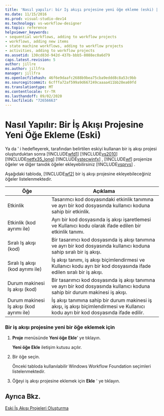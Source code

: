 ```yaml
---
title: 'Nasıl yapılır: bir Iş akışı projesine yeni öğe ekleme (eski) | Microsoft Docs'
ms.date: 11/15/2016
ms.prod: visual-studio-dev14
ms.technology: vs-workflow-designer
ms.topic: reference
helpviewer_keywords:
- sequential workflows, adding to workflow projects
- workflows, adding new items
- state machine workflows, adding to workflow projects
- activities, adding to workflow projects
ms.assetid: 130cd83d-942d-437b-bbb5-8088ec0a6d79
caps.latest.revision: 5
author: jillre
ms.author: jillfra
manager: jillfra
ms.openlocfilehash: 46f6e9daafc2688b9bea75cba9eddd8c8a53c9bb
ms.sourcegitcommit: 6cfffa72af599a9d667249caaaa411bb28ea69fd
ms.translationtype: MT
ms.contentlocale: tr-TR
ms.lasthandoff: 09/02/2020
ms.locfileid: "72656663"
---
```

# <a name="how-to-add-a-new-item-to-a-workflow-project-legacy"></a>Nasıl Yapılır: Bir İş Akışı Projesine Yeni Öğe Ekleme (Eski)
Ya da ' i hedefleyerek, tarafından belirtilen eskiyi kullanan bir iş akışı projesi oluşturduktan sonra [!INCLUDE[wfd1](../includes/wfd1-md.md)] [!INCLUDE[vs2010](../includes/vs2010-md.md)] [!INCLUDE[netfx35_long](../includes/netfx35-long-md.md)] [!INCLUDE[vstecwinfx](../includes/vstecwinfx-md.md)] , [!INCLUDE[wf](../includes/wf-md.md)] projenize öğeler ve diğer tanıdık öğeler ekleyebilirsiniz [!INCLUDE[vsprvs](../includes/vsprvs-md.md)] .

 Aşağıdaki tabloda, [!INCLUDE[wf2](../includes/wf2-md.md)] bir iş akışı projesine ekleyebileceğiniz öğeler listelenmektedir.

|Öğe|Açıklama|
|----------|-----------------|
|Etkinlik|Tasarımcı kod dosyasındaki etkinlik tanımına ve ayrı bir kod dosyasında kullanıcı koduna sahip bir etkinlik.|
|Etkinlik (kod ayrımı ile)|Ayrı bir kod dosyasında iş akışı işaretlemesi ve Kullanıcı kodu olarak ifade edilen bir etkinlik tanımı.|
|Sıralı Iş akışı (kod)|Bir tasarımcı kod dosyasında iş akışı tanımına ve ayrı bir kod dosyasında kullanıcı koduna sahip sıralı bir iş akışı.|
|Sıralı Iş akışı (kod ayrımı ile)|İş akışı tanımı, iş akışı biçimlendirmesi ve Kullanıcı kodu ayrı bir kod dosyasında ifade edilen sıralı bir iş akışı.|
|Durum makinesi Iş akışı (kod)|Bir tasarımcı kod dosyasında iş akışı tanımına ve ayrı bir kod dosyasında kullanıcı koduna sahip bir durum makinesi iş akışı.|
|Durum makinesi Iş akışı (kod ayrımı ile)|İş akışı tanımına sahip bir durum makinesi iş akışı, iş akışı biçimlendirmesi ve Kullanıcı kodu ayrı bir kod dosyasında ifade edilir.|

### <a name="to-add-a-new-item-to-a-workflow-project"></a>Bir iş akışı projesine yeni bir öğe eklemek için

1. **Proje** menüsünde **Yeni öğe Ekle**' ye tıklayın.

     **Yeni öğe Ekle** iletişim kutusu açılır.

2. Bir öğe seçin.

     Önceki tabloda kullanılabilir Windows Workflow Foundation seçimleri listelenmektedir.

3. Öğeyi iş akışı projesine eklemek için **Ekle** ' ye tıklayın.

## <a name="see-also"></a>Ayrıca Bkz.
 [Eski İş Akışı Projeleri Oluşturma](../workflow-designer/creating-legacy-workflow-projects.md)